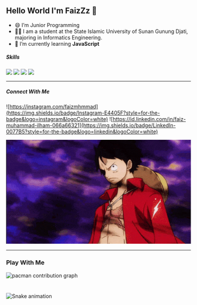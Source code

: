 ## Hello World I'm FaizZz 👋

<!--
**Faiz-super/Faiz-super** is a ✨ _special_ ✨ repository because its `README.md` (this file) appears on your GitHub profile.

Here are some ideas to get you started:

- 🔭 I’m currently working on ...
- 🌱 I’m currently learning ...
- 👯 I’m looking to collaborate on ...
- 🤔 I’m looking for help with ...
- 💬 Ask me about ...
- 📫 How to reach me: ...
- 😄 Pronouns: ...
- ⚡ Fun fact: ...
-->

- 😄 I’m Junior Programming
- 👨‍💻 I am a student at the State Islamic University of Sunan Gunung Djati, majoring in Informatics Engineering.
- 🌱 I’m currently learning **JavaScript**


##### Skills

<img src="https://img.shields.io/badge/HTML5-E34F26?style=for-the-badge&logo=html5&logoColor=white" /> <img src="https://img.shields.io/badge/CSS3-1572B6?style=for-the-badge&logo=css3&logoColor=white" /> <img src="https://img.shields.io/badge/JavaScript-323330?style=for-the-badge&logo=javascript&logoColor=F7DF1E" /> <img src="https://img.shields.io/badge/C%2B%2B-00599C?style=for-the-badge&logo=c%2B%2B&logoColor=white" />

****

##### Connect With Me

![https://instagram.com/faizmhmmad](https://img.shields.io/badge/Instagram-E4405F?style=for-the-badge&logo=instagram&logoColor=white) ![https://id.linkedin.com/in/faiz-muhammad-ilham-066a66321](https://img.shields.io/badge/LinkedIn-0077B5?style=for-the-badge&logo=linkedin&logoColor=white) 


![Faiz Super](img/one-piece-gif-19.gif)


***
### Play With Me

<picture>
  <source media="(prefers-color-scheme: dark)" srcset="https://raw.githubusercontent.com/FaizZz/FaizZz/output/pacman-contribution-graph-dark.svg">
  <source media="(prefers-color-scheme: light)" srcset="https://raw.githubusercontent.com/FaizZz/FaizZz/output/pacman-contribution-graph.svg">
  <img alt="pacman contribution graph" src="https://raw.githubusercontent.com/FaizZz/FaizZz/output/pacman-contribution-graph.svg">
</picture>

###

<br clear="both">

<img src="https://raw.githubusercontent.com/FaizZz/FaizZz/output/snake.svg" alt="Snake animation" />

###